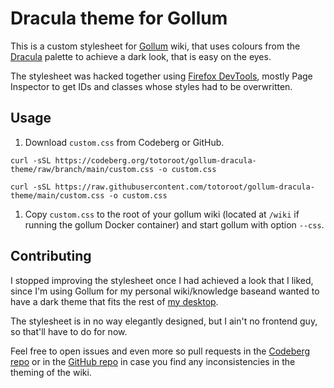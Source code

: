 # Dracula theme for Gollum

This is a custom stylesheet for [Gollum](https://github.com/gollum/gollum) wiki, that uses colours from the [Dracula](https://draculatheme.com) palette to achieve a dark look, that is easy on the eyes.

The stylesheet was hacked together using [Firefox DevTools](https://firefox-source-docs.mozilla.org/devtools-user/index.html), mostly Page Inspector to get IDs and classes whose styles had to be overwritten.


## Usage

1. Download `custom.css` from Codeberg or GitHub.

`curl -sSL https://codeberg.org/totoroot/gollum-dracula-theme/raw/branch/main/custom.css -o custom.css`

`curl -sSL https://raw.githubusercontent.com/totoroot/gollum-dracula-theme/main/custom.css -o custom.css`

1. Copy `custom.css` to the root of your gollum wiki (located at `/wiki` if running the gollum Docker container) and start gollum with option `--css`.


## Contributing

I stopped improving the stylesheet once I had achieved a look that I liked, since I'm using Gollum for my personal wiki/knowledge baseand wanted to have a dark theme that fits the rest of [my desktop](https://codeberg.org/totoroot/dotfiles).

The stylesheet is in no way elegantly designed, but I ain't no frontend guy, so that'll have to do for now.

Feel free to open issues and even more so pull requests in the [Codeberg repo](https://codeberg.org/totoroot/gollum-dracula-theme/) or in the [GitHub repo](https://github.com/totoroot/gollum-dracula-theme/) in case you find any inconsistencies in the theming of the wiki.
